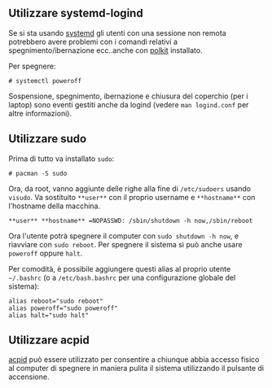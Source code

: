 ## Utilizzare systemd-logind

Se si sta usando [systemd](/index.php/Systemd_(Italiano) "Systemd (Italiano)") gli utenti con una sessione non remota potrebbero avere problemi con i comandi relativi a spegnimento/ibernazione ecc..anche con [polkit](https://www.archlinux.org/packages/?name=polkit) installato.

Per spegnere:

```
# systemctl poweroff

```

Sospensione, spegnimento, ibernazione e chiusura del coperchio (per i laptop) sono eventi gestiti anche da logind (vedere `man logind.conf` per altre informazioni).

## Utilizzare sudo

Prima di tutto va installato `sudo`:

```
# pacman -S sudo

```

Ora, da root, vanno aggiunte delle righe alla fine di `/etc/sudoers` usando `visudo`. Va sostituito `**user**` con il proprio username e `**hostname**` con l'hostname della macchina.

```
**user** **hostname** =NOPASSWD: /sbin/shutdown -h now,/sbin/reboot

```

Ora l'utente potrà spegnere il computer con `sudo shutdown -h now`, e riavviare con `sudo reboot`. Per spegnere il sistema si può anche usare `poweroff` oppure `halt`.

Per comodità, è possibile aggiungere questi alias al proprio utente `~/.bashrc` (o a `/etc/bash.bashrc` per una configurazione globale del sistema):

```
alias reboot="sudo reboot"
alias poweroff="sudo poweroff"
alias halt="sudo halt"

```

## Utilizzare acpid

[acpid](/index.php/Acpid_(Italiano) "Acpid (Italiano)") può essere utilizzato per consentire a chiunque abbia accesso fisico al computer di spegnere in maniera pulita il sistema utilizzando il pulsante di accensione.